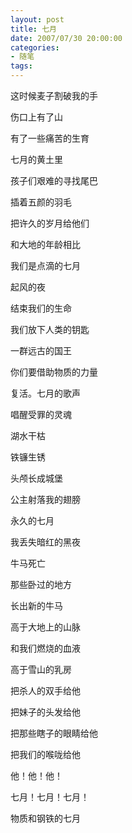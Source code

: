 ```yaml
---
layout: post
title: 七月
date: 2007/07/30 20:00:00
categories: 
- 随笔
tags: 
---
```


这时候麦子割破我的手

伤口上有了山

有了一些痛苦的生育

七月的黄土里

孩子们艰难的寻找尾巴

插着五颜的羽毛

把许久的岁月给他们

和大地的年龄相比

我们是点滴的七月

起风的夜

结束我们的生命

我们放下人类的钥匙

一群远古的国王

你们要借助物质的力量

复活。七月的歌声

唱醒受罪的灵魂

湖水干枯

铁镰生锈

头颅长成城堡

公主射落我的翅膀

永久的七月

我丢失暗红的黑夜

牛马死亡

那些卧过的地方

长出新的牛马

高于大地上的山脉

和我们燃烧的血液

高于雪山的乳房

把杀人的双手给他

把妹子的头发给他

把那些瞎子的眼睛给他

把我们的喉咙给他

他！他！他！

七月！七月！七月！

物质和钢铁的七月

